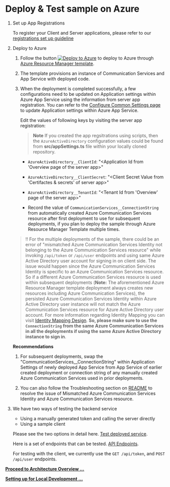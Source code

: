 # Deploy & Test sample on Azure

1. Set up App Registrations

   To register your Client and Server applications, please refer to our [registrations set up guideline](./set-up-app-registrations.md)

2. Deploy to Azure

    1. Follow the button [![Deploy to Azure](https://aka.ms/deploytoazurebutton)](https://portal.azure.com/#create/Microsoft.Template/uri/https%3A%2F%2Fraw.githubusercontent.com%2FAzure-Samples%2Fcommunication-services-authentication-hero-nodejs%2Fmain%2Fdeploy%2Fazure-deploy.json) to deploy to Azure through [Azure Resource Manager template](https://docs.microsoft.com/azure/azure-resource-manager/templates/overview).

    2. The template provisions an instance of Communication Services and App Service with deployed code.

    3. When the deployment is completed successfully, a few configurations need to be updated on Application settings within Azure App Service using the information from server app registration. You can refer to the [Configure Common Settings page](https://docs.microsoft.com/azure/app-service/configure-common?tabs=portal) to update Application settings within Azure App Service.

        Edit the values of following keys by visiting the server app registration:
        > **Note** If you created the app regsitrations using scripts, then the `AzureActiveDirectory` configuration values could be found from **src/appSettings.ts** file within your locally cloned repository.

       - `AzureActiveDirectory__ClientId`: "<Application Id from 'Overview page of the server app>"

       - `AzureActiveDirectory__ClientSecret`: "<Client Secret Value from 'Certifactes & secrets' of server app>"

       - `AzureActiveDirectory__TenantId`: "<Tenant Id from 'Overview' page of the server app>"

       - Record the value of `CommunicationServices__ConnectionString` from automatically created Azure Communication Services resource after first deployment to use for subsequent deployments, if you plan to deploy the sample through Azure Resource Manager Template multiple times.

    > :bangbang: For the multiple deployments of the sample, there could be an error of "mismatched Azure Communication Services Identity not belonging to the Azure Communication Services resource" while invoking `/api/token` or `/api/user` endpoints and using same Azure Active Directory user account for signing in on client side. The issue would happen since the Azure Communication Services Identity is specific to an Azure Communication Services resource. So if a different Azure Communication Services resource is used within subsequent deployments (**Note:** The aforementioned Azure Resource Manager template deployment always creates new resources including Azure Communication Services), the persisted Azure Communication Services Identity within Azure Active Directory user instance will not match the Azure Communication Services resource for Azure Active Directory user account. For more information regarding Identity Mapping you can visit [Identity Mapping Design](../design-guides/identity-mapping-design-graph-open-extensions.md). **So, please make sure to use the `ConnectionString` from the same Azure Communication Services in all the deployments if using the same Azure Active Directory instance to sign in**.

    **Recommendations**

    1. For subsequent deployments, swap the "CommunicationServices__ConnectionString" within Application Settings of newly deployed App Service from App Service of earlier created deployment or connection string of any manually created Azure Communication Services used in prior deployments.

    2. You can also follow the Troubleshooting section on [README](../../README.md) to resolve the issue of Mismatched Azure Communication Services Identity and Azure Communication Services resource.

3. We have two ways of testing the backend service
   - Using a manually generated token and calling the server directly
   - Using a sample client

   Please see the two options in detail here. [Test deployed service](../test-tools/test-backend-service.md).

   Here is a set of endpoints that can be tested. [API Endpoints](../design-guides/endpoints-and-responses.md). 

   For testing with the client, we currently use the `GET /api/token`, and `POST /api/user` endpoints.

**[Proceed to Architecture Overview ...](../design-guides/architecture-overview.md)**

**[Setting up for Local Development ...](./deploy-locally.md)**
